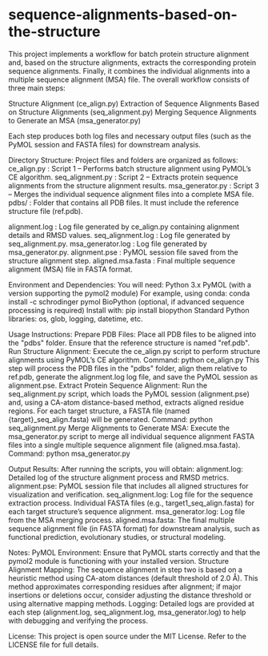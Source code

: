 # sequence-alignments-based-on-the-structure
This project implements a workflow for batch protein structure alignment and, based on the structure alignments, extracts the corresponding protein sequence alignments. Finally, it combines the individual alignments into a multiple sequence alignment (MSA) file.
The overall workflow consists of three main steps:

Structure Alignment (ce_align.py)
Extraction of Sequence Alignments Based on Structure Alignments (seq_alignment.py)
Merging Sequence Alignments to Generate an MSA (msa_generator.py)

Each step produces both log files and necessary output files (such as the PyMOL session and FASTA files) for downstream analysis.

Directory Structure:
Project files and folders are organized as follows:
ce_align.py : Script 1 – Performs batch structure alignment using PyMOL’s CE algorithm.
seq_alignment.py : Script 2 – Extracts protein sequence alignments from the structure alignment results.
msa_generator.py : Script 3 – Merges the individual sequence alignment files into a complete MSA file.
pdbs/ : Folder that contains all PDB files. It must include the reference structure file (ref.pdb).

alignment.log : Log file generated by ce_align.py containing alignment details and RMSD values.
seq_alignment.log : Log file generated by seq_alignment.py.
msa_generator.log : Log file generated by msa_generator.py.
alignment.pse : PyMOL session file saved from the structure alignment step.
aligned.msa.fasta : Final multiple sequence alignment (MSA) file in FASTA format.

Environment and Dependencies:
You will need:
Python 3.x
PyMOL (with a version supporting the pymol2 module) For example, using conda: conda install -c schrodinger pymol
BioPython (optional, if advanced sequence processing is required) Install with: pip install biopython
Standard Python libraries: os, glob, logging, datetime, etc.

Usage Instructions:
Prepare PDB Files: Place all PDB files to be aligned into the "pdbs" folder. Ensure that the reference structure is named "ref.pdb".
Run Structure Alignment: Execute the ce_align.py script to perform structure alignments using PyMOL’s CE algorithm. Command: python ce_align.py This step will process the PDB files in the "pdbs" folder, align them relative to ref.pdb, generate the alignment.log log file, and save the PyMOL session as alignment.pse.
Extract Protein Sequence Alignment: Run the seq_alignment.py script, which loads the PyMOL session (alignment.pse) and, using a CA-atom distance-based method, extracts aligned residue regions. For each target structure, a FASTA file (named {target}_seq_align.fasta) will be generated. Command: python seq_alignment.py
Merge Alignments to Generate MSA: Execute the msa_generator.py script to merge all individual sequence alignment FASTA files into a single multiple sequence alignment file (aligned.msa.fasta). Command: python msa_generator.py

Output Results:
After running the scripts, you will obtain:
alignment.log: Detailed log of the structure alignment process and RMSD metrics.
alignment.pse: PyMOL session file that includes all aligned structures for visualization and verification.
seq_alignment.log: Log file for the sequence extraction process.
Individual FASTA files (e.g., target1_seq_align.fasta) for each target structure’s sequence alignment.
msa_generator.log: Log file from the MSA merging process.
aligned.msa.fasta: The final multiple sequence alignment file (in FASTA format) for downstream analysis, such as functional prediction, evolutionary studies, or structural modeling.

Notes:
PyMOL Environment: Ensure that PyMOL starts correctly and that the pymol2 module is functioning with your installed version.
Structure Alignment Mapping: The sequence alignment in step two is based on a heuristic method using CA-atom distances (default threshold of 2.0 Å). This method approximates corresponding residues after alignment; if major insertions or deletions occur, consider adjusting the distance threshold or using alternative mapping methods.
Logging: Detailed logs are provided at each step (alignment.log, seq_alignment.log, msa_generator.log) to help with debugging and verifying the process.

License:
This project is open source under the MIT License. Refer to the LICENSE file for full details.
